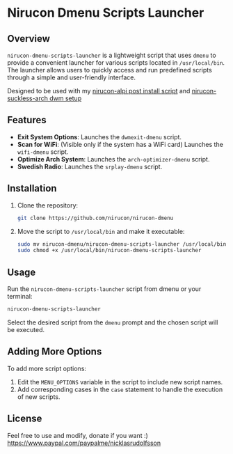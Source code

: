 # Nirucon Dmenu Scripts Launcher

## Overview

`nirucon-dmenu-scripts-launcher` is a lightweight script that uses `dmenu` to provide a convenient launcher for various scripts located in `/usr/local/bin`. The launcher allows users to quickly access and run predefined scripts through a simple and user-friendly interface.

Designed to be used with my [nirucon-alpi post install script](https://github.com/nirucon/nirucon-alpi) and [nirucon-suckless-arch dwm setup](https://github.com/nirucon/nirucon-suckless-arch)

## Features

- **Exit System Options**: Launches the `dwmexit-dmenu` script.
- **Scan for WiFi**: (Visible only if the system has a WiFi card) Launches the `wifi-dmenu` script.
- **Optimize Arch System**: Launches the `arch-optimizer-dmenu` script.
- **Swedish Radio**: Launches the `srplay-dmenu` script.

## Installation

1. Clone the repository:
    ```sh
    git clone https://github.com/nirucon/nirucon-dmenu
    ```

2. Move the script to `/usr/local/bin` and make it executable:
    ```sh
    sudo mv nirucon-dmenu/nirucon-dmenu-scripts-launcher /usr/local/bin/
    sudo chmod +x /usr/local/bin/nirucon-dmenu-scripts-launcher
    ```

## Usage

Run the `nirucon-dmenu-scripts-launcher` script from dmenu or your terminal:
```sh
nirucon-dmenu-scripts-launcher
```

Select the desired script from the `dmenu` prompt and the chosen script will be executed.

## Adding More Options

To add more script options:
1. Edit the `MENU_OPTIONS` variable in the script to include new script names.
2. Add corresponding cases in the `case` statement to handle the execution of new scripts.

## License

Feel free to use and modify, donate if you want :) https://www.paypal.com/paypalme/nicklasrudolfsson
